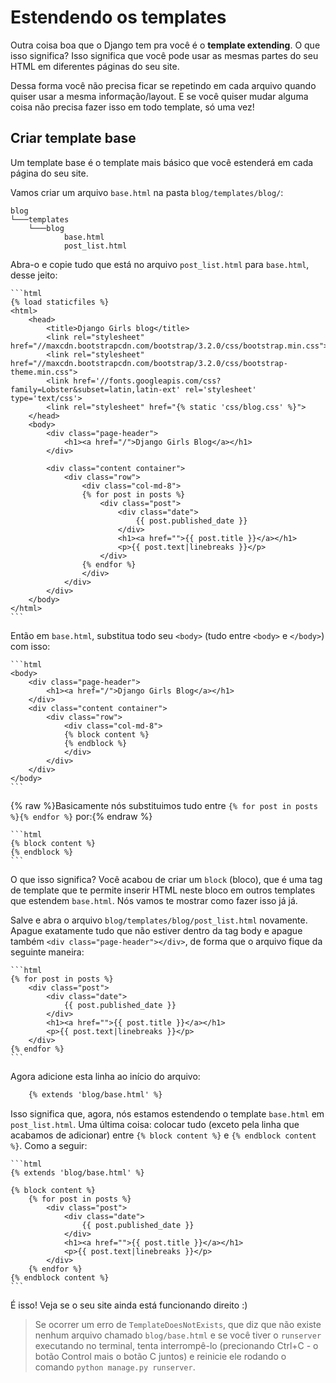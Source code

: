 # Estendendo os templates

Outra coisa boa que o Django tem pra você é o **template extending**. O que isso significa? Isso significa que você pode usar as mesmas partes do seu HTML em diferentes páginas do seu site.

Dessa forma você não precisa ficar se repetindo em cada arquivo quando quiser usar a mesma informação/layout. E se você quiser mudar alguma coisa não precisa fazer isso em todo template, só uma vez!

## Criar template base

Um template base é o template mais básico que você estenderá em cada página do seu site.

Vamos criar um arquivo `base.html` na pasta `blog/templates/blog/`:

    blog
    └───templates
        └───blog
                base.html
                post_list.html
    

Abra-o e copie tudo que está no arquivo `post_list.html` para `base.html`, desse jeito:

    ```html
    {% load staticfiles %}
    <html>
        <head>
            <title>Django Girls blog</title>
            <link rel="stylesheet" href="//maxcdn.bootstrapcdn.com/bootstrap/3.2.0/css/bootstrap.min.css">
            <link rel="stylesheet" href="//maxcdn.bootstrapcdn.com/bootstrap/3.2.0/css/bootstrap-theme.min.css">
            <link href='//fonts.googleapis.com/css?family=Lobster&subset=latin,latin-ext' rel='stylesheet' type='text/css'>
            <link rel="stylesheet" href="{% static 'css/blog.css' %}">
        </head>
        <body>
            <div class="page-header">
                <h1><a href="/">Django Girls Blog</a></h1>
            </div>
    
            <div class="content container">
                <div class="row">
                    <div class="col-md-8">
                    {% for post in posts %}
                        <div class="post">
                            <div class="date">
                                {{ post.published_date }}
                            </div>
                            <h1><a href="">{{ post.title }}</a></h1>
                            <p>{{ post.text|linebreaks }}</p>
                        </div>
                    {% endfor %}
                    </div>
                </div>
            </div>
        </body>
    </html>
    ```

Então em `base.html`, substitua todo seu `<body>` (tudo entre `<body>` e `</body>`) com isso:

    ```html
    <body>
        <div class="page-header">
            <h1><a href="/">Django Girls Blog</a></h1>
        </div>
        <div class="content container">
            <div class="row">
                <div class="col-md-8">
                {% block content %}
                {% endblock %}
                </div>
            </div>
        </div>
    </body>
    ```

{% raw %}Basicamente nós substituimos tudo entre `{% for post in posts %}{% endfor %}` por:{% endraw %}

    ```html
    {% block content %}
    {% endblock %}
    ```

O que isso significa? Você acabou de criar um `block` (bloco), que é uma tag de template que te permite inserir HTML neste bloco em outros templates que estendem `base.html`. Nós vamos te mostrar como fazer isso já já.

Salve e abra o arquivo `blog/templates/blog/post_list.html` novamente. Apague exatamente tudo que não estiver dentro da tag body e apague também `<div class="page-header"></div>`, de forma que o arquivo fique da seguinte maneira:

    ```html
    {% for post in posts %}
        <div class="post">
            <div class="date">
                {{ post.published_date }}
            </div>
            <h1><a href="">{{ post.title }}</a></h1>
            <p>{{ post.text|linebreaks }}</p>
        </div>
    {% endfor %}
    ```

Agora adicione esta linha ao início do arquivo:

```html
    {% extends 'blog/base.html' %}
```

Isso significa que, agora, nós estamos estendendo o template `base.html` em `post_list.html`. Uma última coisa: colocar tudo (exceto pela linha que acabamos de adicionar) entre `{% block content %}` e `{% endblock content %}`. Como a seguir:

    ```html
    {% extends 'blog/base.html' %}
    
    {% block content %}
        {% for post in posts %}
            <div class="post">
                <div class="date">
                    {{ post.published_date }}
                </div>
                <h1><a href="">{{ post.title }}</a></h1>
                <p>{{ post.text|linebreaks }}</p>
            </div>
        {% endfor %}
    {% endblock content %}
    ```

É isso! Veja se o seu site ainda está funcionando direito :)

> Se ocorrer um erro de `TemplateDoesNotExists`, que diz que não existe nenhum arquivo chamado `blog/base.html` e se você tiver o `runserver` executando no terminal, tenta interrompê-lo (precionando Ctrl+C - o botão Control mais o botão C juntos) e reinicie ele rodando o comando `python manage.py runserver`.
